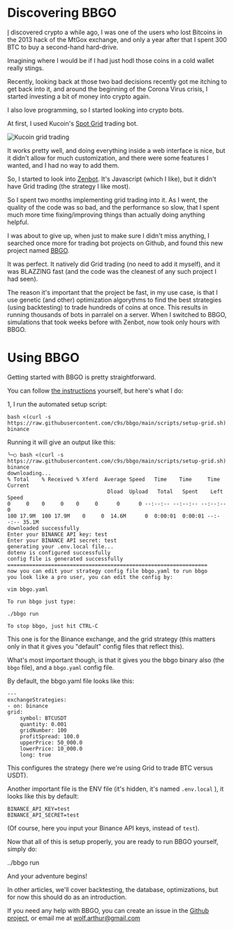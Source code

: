 # Discovering BBGO

[I](https://smoothieware.org) discovered crypto a while ago, I was one of the users who lost Bitcoins in the 2013 hack of the MtGox exchange, and only a year after that I spent 300 BTC to buy a second-hand hard-drive.

Imagining where I would be if I had just hodl those coins in a cold wallet really stings.

Recently, looking back at those two bad decisions recently got me itching to get back into it, and around the beginning of the Corona Virus crisis, I started investing a bit of money into crypto again.

I also love programming, so I started looking into crypto bots. 

At first, I used Kucoin's [Spot Grid](https://kucoin.notion.site/kucoin/KuCoin-Trading-Bot-FAQ-a83bab1123094dea957851811a1a2fb7) trading bot.

![Kucoin grid trading](https://kucoin.notion.site/image/https%3A%2F%2Fs3-us-west-2.amazonaws.com%2Fsecure.notion-static.com%2F8fcaced3-1480-42e1-9d7e-22e23363466a%2FUntitled.gif?table=block&id=c8841c09-902f-4ff3-88a3-6f97e94204e9&spaceId=bd1a3261-3380-4fe3-94e2-0b8922ebdb2d&userId=&cache=v2)

It works pretty well, and doing everything inside a web interface is nice, but it didn't allow for much customization, and there were some features I wanted, and I had no way to add them.

So, I started to look into [Zenbot](https://github.com/DeviaVir/zenbot). It's Javascript (which I like), but it didn't have Grid trading (the strategy I like most).

So I spent two months implementing grid trading into it. As I went, the quality of the code was so bad, and the performance so slow, that I spent much more time fixing/improving things than actually doing anything helpful.

I was about to give up, when just to make sure I didn't miss anything, I searched once more for trading bot projects on Github, and found this new project named [BBGO](https://github.com/c9s/bbgo).

It was perfect. It natively did Grid trading (no need to add it myself), and it was BLAZZING fast (and the code was the cleanest of any such project I had seen).

The reason it's important that the project be fast, in my use case, is that I use genetic (and other) optimization algorythms to find the best strategies (using backtesting) to trade hundreds of coins at once. This results in running thousands of bots in parralel on a server. When I switched to BBGO, simulations that took weeks before with Zenbot, now took only hours with BBGO.

# Using BBGO

Getting started with BBGO is pretty straightforward.

You can follow [the instructions](https://github.com/c9s/bbgo) yourself, but here's what I do:

1, I run the automated setup script:

    bash <(curl -s https://raw.githubusercontent.com/c9s/bbgo/main/scripts/setup-grid.sh) binance

Running it will give an output like this: 

	╰─○ bash <(curl -s https://raw.githubusercontent.com/c9s/bbgo/main/scripts/setup-grid.sh) binance
	downloading...
	% Total    % Received % Xferd  Average Speed   Time    Time     Time  Current
									Dload  Upload   Total   Spent    Left  Speed
	0     0    0     0    0     0      0      0 --:--:-- --:--:-- --:--:--     0
	100 17.9M  100 17.9M    0     0  14.6M      0  0:00:01  0:00:01 --:--:-- 35.1M
	downloaded successfully
	Enter your BINANCE API key: test
	Enter your BINANCE API secret: test
	generating your .env.local file...
	dotenv is configured successfully
	config file is generated successfully
	================================================================
	now you can edit your strategy config file bbgo.yaml to run bbgo
	you look like a pro user, you can edit the config by:

	vim bbgo.yaml

	To run bbgo just type: 

	./bbgo run

	To stop bbgo, just hit CTRL-C

This one is for the Binance exchange, and the grid strategy (this matters only in that it gives you "default" config files that reflect this). 

What's most important though, is that it gives you the bbgo binary also (the ``bbgo`` file), and a ``bbgo.yaml`` config file.

By default, the bbgo.yaml file looks like this:

	---
	exchangeStrategies:
	- on: binance
	grid:
		symbol: BTCUSDT
		quantity: 0.001
		gridNumber: 100
		profitSpread: 100.0
		upperPrice: 50_000.0
		lowerPrice: 10_000.0
		long: true

This configures the strategy (here we're using Grid to trade BTC versus USDT).

Another important file is the ENV file (it's hidden, it's named ``.env.local`` ), it looks like this by default:

    BINANCE_API_KEY=test
    BINANCE_API_SECRET=test

(Of course, here you input your Binance API keys, instead of ``test``).

Now that all of this is setup properly, you are ready to run BBGO yourself, simply do:

   ../bbgo run

And your adventure begins!

In other articles, we'll cover backtesting, the database, optimizations, but for now this should do as an introduction.

If you need any help with BBGO, you can create an issue in the [Github project](https://github.com/c9s/bbgo), or email me at wolf.arthur@gmail.com 







